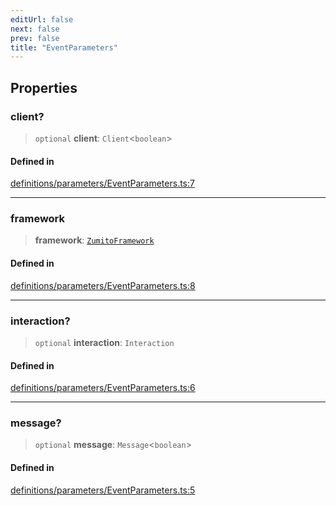 ```yaml
---
editUrl: false
next: false
prev: false
title: "EventParameters"
---
```


## Properties

### client?

> `optional` **client**: `Client`\<`boolean`\>

#### Defined in

[definitions/parameters/EventParameters.ts:7](https://github.com/ZumitoTeam/zumito-framework/blob/f77a1e7d4ead227692d81d4d92214a82370f6edc/src/definitions/parameters/EventParameters.ts#L7)

***

### framework

> **framework**: [`ZumitoFramework`](/api/classes/zumitoframework/)

#### Defined in

[definitions/parameters/EventParameters.ts:8](https://github.com/ZumitoTeam/zumito-framework/blob/f77a1e7d4ead227692d81d4d92214a82370f6edc/src/definitions/parameters/EventParameters.ts#L8)

***

### interaction?

> `optional` **interaction**: `Interaction`

#### Defined in

[definitions/parameters/EventParameters.ts:6](https://github.com/ZumitoTeam/zumito-framework/blob/f77a1e7d4ead227692d81d4d92214a82370f6edc/src/definitions/parameters/EventParameters.ts#L6)

***

### message?

> `optional` **message**: `Message`\<`boolean`\>

#### Defined in

[definitions/parameters/EventParameters.ts:5](https://github.com/ZumitoTeam/zumito-framework/blob/f77a1e7d4ead227692d81d4d92214a82370f6edc/src/definitions/parameters/EventParameters.ts#L5)
